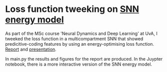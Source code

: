 # Loss function tweeking on [SNN energy model](journal.pcbi.1013112.pdf)
As part of the MSc course 'Neural Dynamics and Deep Learning' at UvA, I tweeked the loss function in a multicompartment SNN that showed predicitive-coding features by using an energy-optimising loss function. [Report](NDDL_lab_report.pdf) and [presentation](NDDL-Final-presentation.pdf).

In main.py the results and figures for the report are produced. In the Juypter notebook, there is a more interactive version of the SNN energy model.
